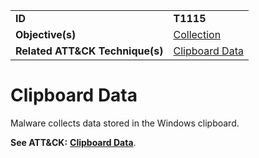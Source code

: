 |||
|---------|------------------------|
|**ID**|**T1115**|
|**Objective(s)**|[Collection](https://github.com/MBCProject/mbc-markdown/tree/master/collection)|
|**Related ATT&CK Technique(s)**|[Clipboard Data](https://attack.mitre.org/techniques/T1115/)|

Clipboard Data
==============
Malware collects data stored in the Windows clipboard.

**See ATT&CK:** [**Clipboard Data**](https://attack.mitre.org/techniques/T1115/).